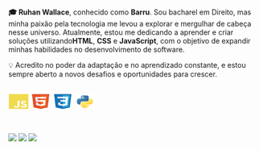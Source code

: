 **🎓 Ruhan Wallace**, conhecido como **Barru**. Sou bacharel em Direito, mas minha paixão pela tecnologia me levou a explorar e mergulhar de cabeça nesse universo. Atualmente, estou me dedicando a aprender e criar soluções utilizando**HTML**, **CSS** e **JavaScript**, com o objetivo de expandir minhas habilidades no desenvolvimento de software.

💡 Acredito no poder da adaptação e no aprendizado constante, e estou sempre aberto a novos desafios e oportunidades para crescer.


<div style="display: inline_block"><br>
  <img align="center" alt="Ruhan-Js" height="30" width="40" src="https://raw.githubusercontent.com/devicons/devicon/master/icons/javascript/javascript-plain.svg">
 <img align="center" alt="Ruhan-HTML" height="30" width="40" src="https://raw.githubusercontent.com/devicons/devicon/master/icons/html5/html5-original.svg">
  <img align="center" alt="Ruhan-CSS" height="30" width="40" src="https://raw.githubusercontent.com/devicons/devicon/master/icons/css3/css3-original.svg">
  <img align="center" alt="Ruhan-Python" height="30" width="40" src="https://raw.githubusercontent.com/devicons/devicon/master/icons/python/python-original.svg">
 </div>
 <br></br>
<div> 
  
  <a href="https://www.instagram.com/ruhanwallace" target="_blank"><img src="https://img.shields.io/badge/-Instagram-%23E4405F?style=for-the-badge&logo=instagram&logoColor=white" target="_blank"></a>
  <a href = "ruhanwallace@gmail.com"><img src="https://img.shields.io/badge/-Gmail-%23333?style=for-the-badge&logo=gmail&logoColor=white" target="_blank"></a>
  <a href="https://www.linkedin.com/in/ruhan-wallace-224331210" target="_blank"><img src="https://img.shields.io/badge/-LinkedIn-%230077B5?style=for-the-badge&logo=linkedin&logoColor=white" target="_blank"></a> 
  
</div>
